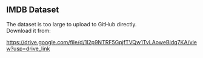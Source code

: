 ## IMDB Dataset
The dataset is too large to upload to GitHub directly.  
Download it from:

https://drive.google.com/file/d/1l2p9NTRF5GpjfTVQw1TvLAoweBidq7KA/view?usp=drive_link
